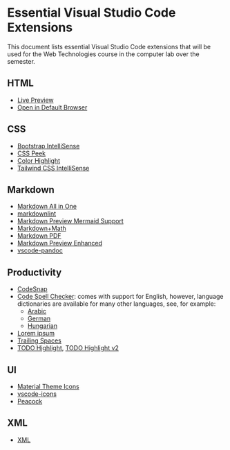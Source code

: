 Essential Visual Studio Code Extensions
=======================================

This document lists essential Visual Studio Code extensions that will be used for the Web Technologies course in the computer lab over the semester.

## HTML

* [Live Preview](https://marketplace.visualstudio.com/items?itemName=ms-vscode.live-server)
* [Open in Default Browser](https://marketplace.visualstudio.com/items?itemName=peakchen90.open-html-in-browser)

## CSS

* [Bootstrap IntelliSense](https://marketplace.visualstudio.com/items?itemName=hossaini.bootstrap-intellisense)
* [CSS Peek](https://marketplace.visualstudio.com/items?itemName=pranaygp.vscode-css-peek)
* [Color Highlight](https://marketplace.visualstudio.com/items?itemName=naumovs.color-highlight)
* [Tailwind CSS IntelliSense](https://marketplace.visualstudio.com/items?itemName=bradlc.vscode-tailwindcss)

## Markdown

* [Markdown All in One](https://marketplace.visualstudio.com/items?itemName=yzhang.markdown-all-in-one)
* [markdownlint](https://marketplace.visualstudio.com/items?itemName=DavidAnson.vscode-markdownlint)
* [Markdown Preview Mermaid Support](https://marketplace.visualstudio.com/items?itemName=bierner.markdown-mermaid)
* [Markdown+Math](https://marketplace.visualstudio.com/items?itemName=goessner.mdmath)
* [Markdown PDF](https://marketplace.visualstudio.com/items?itemName=yzane.markdown-pdf)
* [Markdown Preview Enhanced](https://marketplace.visualstudio.com/items?itemName=shd101wyy.markdown-preview-enhanced)
* [vscode-pandoc](https://marketplace.visualstudio.com/items?itemName=ChrisChinchilla.vscode-pandoc)

## Productivity

* [CodeSnap](https://marketplace.visualstudio.com/items?itemName=adpyke.codesnap)
* [Code Spell Checker](https://marketplace.visualstudio.com/items?itemName=streetsidesoftware.code-spell-checker): comes with support for English, however, language dictionaries are available for many other languages, see, for example:
  * [Arabic](https://marketplace.visualstudio.com/items?itemName=streetsidesoftware.code-spell-checker-arabic)
  * [German](https://marketplace.visualstudio.com/items?itemName=streetsidesoftware.code-spell-checker-german)
  * [Hungarian](https://marketplace.visualstudio.com/items?itemName=streetsidesoftware.code-spell-checker-hungarian) 
* [Lorem ipsum](https://marketplace.visualstudio.com/items?itemName=Tyriar.lorem-ipsum)
* [Trailing Spaces](https://marketplace.visualstudio.com/items?itemName=shardulm94.trailing-spaces)
* [TODO Highlight](https://marketplace.visualstudio.com/items?itemName=wayou.vscode-todo-highlight), [TODO Highlight v2](https://marketplace.visualstudio.com/items?itemName=jgclark.vscode-todo-highlight)

## UI

* [Material Theme Icons](https://marketplace.visualstudio.com/items?itemName=Equinusocio.vsc-material-theme-icons)
* [vscode-icons](https://marketplace.visualstudio.com/items?itemName=vscode-icons-team.vscode-icons)
* [Peacock](https://marketplace.visualstudio.com/items?itemName=johnpapa.vscode-peacock)

## XML

* [XML](https://marketplace.visualstudio.com/items?itemName=redhat.vscode-xml)